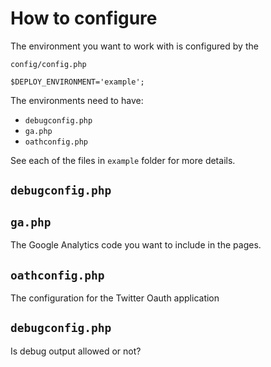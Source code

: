 # How to configure

The environment you want to work with is configured by the 

`config/config.php`

~~~~~~~~
$DEPLOY_ENVIRONMENT='example';
~~~~~~~~

The environments need to have:

- `debugconfig.php`
- `ga.php`
- `oathconfig.php`

See each of the files in `example` folder for more details.

## `debugconfig.php`

## `ga.php`

The Google Analytics code you want to include in the pages.

## `oathconfig.php`

The configuration for the Twitter Oauth application

## `debugconfig.php`

Is debug output allowed or not?




